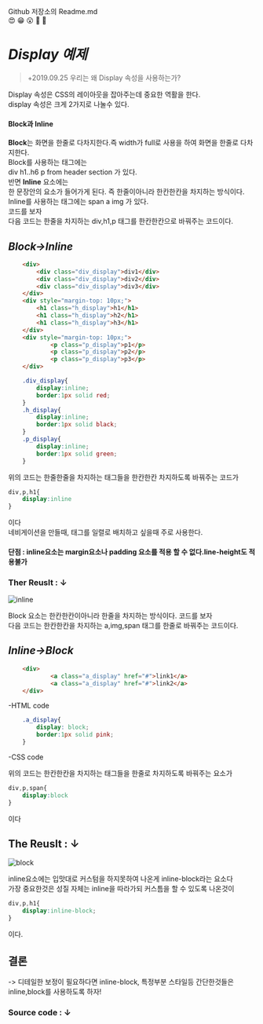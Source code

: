 Github 저장소의 Readme.md  
:heart_eyes: :grin: :open_mouth: :muscle: :pig:
# *Display 예제*  
> +2019.09.25 우리는 왜 Display 속성을 사용하는가?

Display 속성은 CSS의 레이아웃을 잡아주는데 중요한 역활을 한다.  
display 속성은 크게 2가지로 나눌수 있다.  
#### **Block과 Inline**  
**Block**는 화면을 한줄로 다차지한다.즉 width가 full로 사용을 하여 화면을 한줄로 다차지한다.  
Block를 사용하는 태그에는  
div h1..h6 p from header section 가 있다.  
반면 **Inline** 요소에는  
한 문장안의 요소가 들어가게 된다. 즉 한줄이아니라 한칸한칸을 차지하는 방식이다.  
Inline를 사용하는 태그에는
span a img 가 있다.  
코드를 보자  
다음 코드는 한줄을 차지하는 div,h1,p 태그를 한칸한칸으로 바꿔주는 코드이다.  
## *Block->Inline*
```html
    <div>
        <div class="div_display">div1</div>
        <div class="div_display">div2</div>
        <div class="div_display">div3</div>
    </div>
    <div style="margin-top: 10px;">
        <h1 class="h_display">h1</h1>
        <h1 class="h_display">h2</h1>
        <h1 class="h_display">h3</h1>
    </div>
    <div style="margin-top: 10px;">
            <p class="p_display">p1</p>
            <p class="p_display">p2</p>
            <p class="p_display">p3</p>
    </div>
```

```css
    .div_display{
        display:inline;
        border:1px solid red;
    }
    .h_display{
        display:inline;
        border:1px solid black;
    }
    .p_display{
        display:inline;
        border:1px solid green;
    }
```
위의 코드는 한줄한줄을 차지하는 태그들을 한칸한칸 차지하도록 바꿔주는 코드가
```css
div,p,h1{
    display:inline
}
```
이다  
네비게이션을 만들때, 태그를 일렬로 배치하고 싶을때 주로 사용한다.  
#### **단점 : inline요소는 margin요소나 padding 요소를 적용 할 수 없다.line-height도 적용불가**
### Ther Reuslt : ↓
![inline](https://user-images.githubusercontent.com/32647144/65559378-6c245980-df75-11e9-9255-1acb6228987f.png)

Block 요소는 한칸한칸이아니라 한줄을 차지하는 방식이다.
코드를 보자  
다음 코드는 한칸한칸을 차지하는 a,img,span 태그를 한줄로 바꿔주는 코드이다. 
## *Inline->Block*
```html
    <div>
            <a class="a_display" href="#">link1</a>
            <a class="a_display" href="#">link2</a>
    </div>
```
-HTML code 
```css
    .a_display{
        display: block;
        border:1px solid pink;
    }
```
-CSS code  

위의 코드는 한칸한칸을 차지하는 태그들을 한줄로 차지하도록 바꿔주는 요소가
```css
div,p,span{
    display:block
}
```
이다  
## The Reuslt : ↓
![block](https://user-images.githubusercontent.com/32647144/65559377-6c245980-df75-11e9-9ab0-b35c91519642.png)

inline요소에는 입맛대로 커스텀을 하지못하여 나온게 inline-block라는 요소다  
가장 중요한것은 성질 자체는 inline을 따라가되 커스틈을 할 수 있도록 나온것이
```css
div,p,h1{
    display:inline-block;
}
```
이다.

## 결론 
-> 디테일한 보정이 필요하다면 inline-block, 특정부분 스타일등 간단한것들은 inline,block를 사용하도록 하자!
### Source code : ↓
